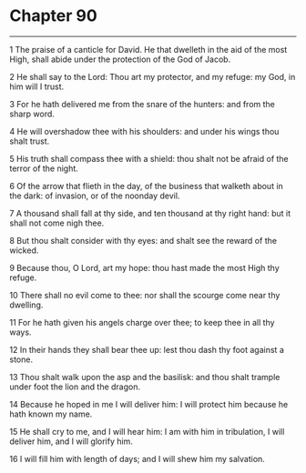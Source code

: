 # Chapter 90

***

1 The praise of a canticle for David. He that dwelleth in the aid of the most High, shall abide under the protection of the God of Jacob.

2 He shall say to the Lord: Thou art my protector, and my refuge: my God, in him will I trust.

3 For he hath delivered me from the snare of the hunters: and from the sharp word.

4 He will overshadow thee with his shoulders: and under his wings thou shalt trust.

5 His truth shall compass thee with a shield: thou shalt not be afraid of the terror of the night.

6 Of the arrow that flieth in the day, of the business that walketh about in the dark: of invasion, or of the noonday devil.

7 A thousand shall fall at thy side, and ten thousand at thy right hand: but it shall not come nigh thee.

8 But thou shalt consider with thy eyes: and shalt see the reward of the wicked.

9 Because thou, O Lord, art my hope: thou hast made the most High thy refuge.

10 There shall no evil come to thee: nor shall the scourge come near thy dwelling.

11 For he hath given his angels charge over thee; to keep thee in all thy ways.

12 In their hands they shall bear thee up: lest thou dash thy foot against a stone.

13 Thou shalt walk upon the asp and the basilisk: and thou shalt trample under foot the lion and the dragon.

14 Because he hoped in me I will deliver him: I will protect him because he hath known my name.

15 He shall cry to me, and I will hear him: I am with him in tribulation, I will deliver him, and I will glorify him.

16 I will fill him with length of days; and I will shew him my salvation.

